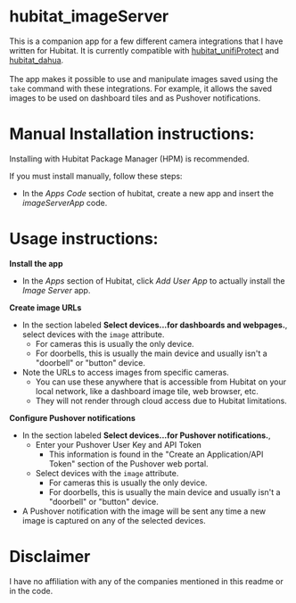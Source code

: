 # hubitat_imageServer

This is a companion app for a few different camera integrations that I have written for Hubitat.  It is currently compatible with [hubitat_unifiProtect](https://community.hubitat.com/t/ubiquiti-unifi-protect-cameras/17624/37) and [hubitat_dahua](https://community.hubitat.com/t/dahua-and-amcrest-integration-for-cameras-and-doorbells/109047).
<br><br>
The app makes it possible to use and manipulate images saved using the `take` command with these integrations.  For example, it allows the saved images to be used on dashboard tiles and as Pushover notifications.


# Manual Installation instructions:

Installing with Hubitat Package Manager (HPM) is recommended.

If you must install manually, follow these steps:

* In the *Apps Code* section of hubitat, create a new app and insert the *imageServerApp* code.

# Usage instructions:

**Install the app**
* In the *Apps* section of Hubitat, click *Add User App* to actually install the *Image Server* app.

**Create image URLs**

* In the section labeled **Select devices...for dashboards and webpages.**, select devices with the `image` attribute.
    * For cameras this is usually the only device.
    * For doorbells, this is usually the main device and usually isn't a "doorbell" or "button" device.
* Note the URLs to access images from specific cameras.
    * You can use these anywhere that is accessible from Hubitat on your local network, like a dashboard image tile, web browser, etc.
    * They will not render through cloud access due to Hubitat limitations.

**Configure Pushover notifications**

* In the section labeled **Select devices...for Pushover notifications.**, 
    * Enter your Pushover User Key and API Token
        * This information is found in the "Create an Application/API Token" section of the Pushover web portal.
    * Select devices with the `image` attribute.
        * For cameras this is usually the only device.
        * For doorbells, this is usually the main device and usually isn't a "doorbell" or "button" device.
* A Pushover notification with the image will be sent any time a new image is captured on any of the selected devices.

# Disclaimer

I have no affiliation with any of the companies mentioned in this readme or in the code.
